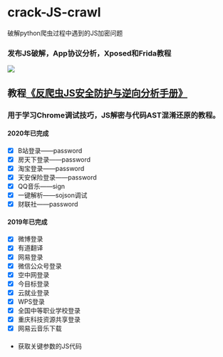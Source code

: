# crack-JS-crawl
破解python爬虫过程中遇到的JS加密问题

### 发布JS破解，App协议分析，Xposed和Frida教程
![](https://mmbiz.qpic.cn/mmbiz_jpg/PAFHVZCvStuRWU5jDNFTPzxURY7dXaDpzwlb3YW6hW6KgjtbVgicfwKtoqaoNSGBIfYoZeqic1NkJtibU1Cs9WVBQ/640?wx_fmt=jpeg&tp=webp&wxfrom=5&wx_lazy=1&wx_co=1)


## 教程[《反爬虫JS安全防护与逆向分析手册》](https://github.com/LoseNine/Restore-JS)
### 用于学习Chrome调试技巧，JS解密与代码AST混淆还原的教程。



#### 2020年已完成
 - [x] B站登录——password
 - [x] 房天下登录——password
 - [x] 淘宝登录——password
 - [x] 天安保险登录——password
 - [x] QQ音乐——sign
 - [x] 一键解析——sojson调试
 - [x] 财联社——password
 
#### 2019年已完成
 - [x] 微博登录
 - [x] 有道翻译
 - [x] 网易登录
 - [x] 微信公众号登录
 - [x] 空中网登录
 - [x] 今目标登录
 - [x] 云就业登录
 - [x] WPS登录
 - [x] 全国中等职业学校登录
 - [x] 重庆科技资源共享登录
 - [x] 网易云音乐下载

####
- 获取关键参数的JS代码

